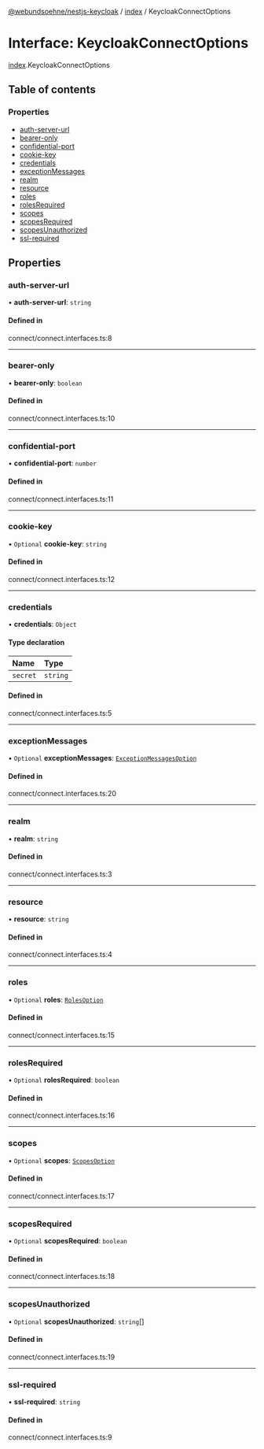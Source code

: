 [@webundsoehne/nestjs-keycloak](../README.md) / [index](../modules/index.md) / KeycloakConnectOptions

# Interface: KeycloakConnectOptions

[index](../modules/index.md).KeycloakConnectOptions

## Table of contents

### Properties

- [auth-server-url](index.KeycloakConnectOptions.md#auth-server-url)
- [bearer-only](index.KeycloakConnectOptions.md#bearer-only)
- [confidential-port](index.KeycloakConnectOptions.md#confidential-port)
- [cookie-key](index.KeycloakConnectOptions.md#cookie-key)
- [credentials](index.KeycloakConnectOptions.md#credentials)
- [exceptionMessages](index.KeycloakConnectOptions.md#exceptionmessages)
- [realm](index.KeycloakConnectOptions.md#realm)
- [resource](index.KeycloakConnectOptions.md#resource)
- [roles](index.KeycloakConnectOptions.md#roles)
- [rolesRequired](index.KeycloakConnectOptions.md#rolesrequired)
- [scopes](index.KeycloakConnectOptions.md#scopes)
- [scopesRequired](index.KeycloakConnectOptions.md#scopesrequired)
- [scopesUnauthorized](index.KeycloakConnectOptions.md#scopesunauthorized)
- [ssl-required](index.KeycloakConnectOptions.md#ssl-required)

## Properties

### auth-server-url

• **auth-server-url**: `string`

#### Defined in

connect/connect.interfaces.ts:8

---

### bearer-only

• **bearer-only**: `boolean`

#### Defined in

connect/connect.interfaces.ts:10

---

### confidential-port

• **confidential-port**: `number`

#### Defined in

connect/connect.interfaces.ts:11

---

### cookie-key

• `Optional` **cookie-key**: `string`

#### Defined in

connect/connect.interfaces.ts:12

---

### credentials

• **credentials**: `Object`

#### Type declaration

| Name     | Type     |
| :------- | :------- |
| `secret` | `string` |

#### Defined in

connect/connect.interfaces.ts:5

---

### exceptionMessages

• `Optional` **exceptionMessages**: [`ExceptionMessagesOption`](index.ExceptionMessagesOption.md)

#### Defined in

connect/connect.interfaces.ts:20

---

### realm

• **realm**: `string`

#### Defined in

connect/connect.interfaces.ts:3

---

### resource

• **resource**: `string`

#### Defined in

connect/connect.interfaces.ts:4

---

### roles

• `Optional` **roles**: [`RolesOption`](../modules/index.md#rolesoption)

#### Defined in

connect/connect.interfaces.ts:15

---

### rolesRequired

• `Optional` **rolesRequired**: `boolean`

#### Defined in

connect/connect.interfaces.ts:16

---

### scopes

• `Optional` **scopes**: [`ScopesOption`](../modules/index.md#scopesoption)

#### Defined in

connect/connect.interfaces.ts:17

---

### scopesRequired

• `Optional` **scopesRequired**: `boolean`

#### Defined in

connect/connect.interfaces.ts:18

---

### scopesUnauthorized

• `Optional` **scopesUnauthorized**: `string`[]

#### Defined in

connect/connect.interfaces.ts:19

---

### ssl-required

• **ssl-required**: `string`

#### Defined in

connect/connect.interfaces.ts:9
